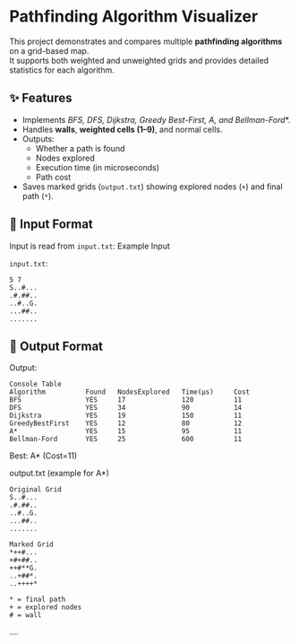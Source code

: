 # Pathfinding Algorithm Visualizer

This project demonstrates and compares multiple **pathfinding algorithms** on a grid-based map.  
It supports both weighted and unweighted grids and provides detailed statistics for each algorithm.

## ✨ Features
- Implements **BFS, DFS, Dijkstra, Greedy Best-First, A*, and Bellman-Ford**.
- Handles **walls**, **weighted cells (1–9)**, and normal cells.
- Outputs:
  - Whether a path is found
  - Nodes explored
  - Execution time (in microseconds)
  - Path cost
- Saves marked grids (`output.txt`) showing explored nodes (`+`) and final path (`*`).

## 📂 Input Format
Input is read from `input.txt`:
Example Input

`input.txt`:
```text
5 7
S..#...
.#.##..
..#..G.
...##..
.......
```

## 📂 Output Format
Output:

```text
Console Table
Algorithm          Found   NodesExplored   Time(µs)     Cost
BFS                YES     17              120          11
DFS                YES     34              90           14
Dijkstra           YES     19              150          11
GreedyBestFirst    YES     12              80           12
A*                 YES     15              95           11
Bellman-Ford       YES     25              600          11
```
Best: A* (Cost=11)


output.txt (example for A*)
```
Original Grid
S..#...
.#.##..
..#..G.
...##..
.......

Marked Grid
*++#...
+#+##..
++#**G.
..+##*.
..++++*

* = final path
+ = explored nodes
# = wall
```

....
